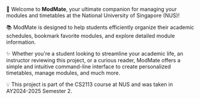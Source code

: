 🎉 Welcome to **ModMate**, your ultimate companion for managing your modules and timetables at the National University of Singapore (NUS)!

📚 ModMate is designed to help students efficiently organize their academic schedules, bookmark favorite modules, and explore detailed module information.

✨ Whether you're a student looking to streamline your academic life, an instructor reviewing this project, or a curious reader, ModMate offers a simple and intuitive command-line interface to create personalized timetables, manage modules, and much more.

💡 This project is part of the CS2113 course at NUS and was taken in AY2024-2025 Semester 2.